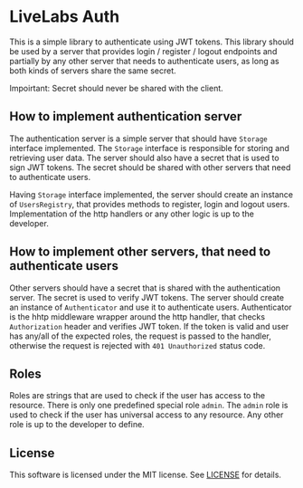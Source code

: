 # LiveLabs Auth

This is a simple library to authenticate using JWT tokens. This library should be used by a server 
that provides login / register / logout endpoints and partially by any other server that needs to
authenticate users, as long as both kinds of servers share the same secret. 

Impoirtant: Secret should never be shared with the client.

## How to implement authentication server

The authentication server is a simple server that should have `Storage` interface implemented.
The `Storage` interface is responsible for storing and retrieving user data. The server should
also have a secret that is used to sign JWT tokens. The secret should be shared with other servers
that need to authenticate users.

Having `Storage` interface implemented, the server should create an instance of `UsersRegistry`, 
that provides methods to register, login and logout users. Implementation of the http handlers
or any other logic is up to the developer.

## How to implement other servers, that need to authenticate users

Other servers should have a secret that is shared with the authentication server. The secret is
used to verify JWT tokens. The server should create an instance of `Authenticator` and use it
to authenticate users. Authenticator is the hhtp middleware wrapper around the http handler, that 
checks `Authorization` header and verifies JWT token. If the token is valid and user has any/all of 
the expected roles, the request is passed to the handler, otherwise the request is rejected with
`401 Unauthorized` status code. 

## Roles

Roles are strings that are used to check if the user has access to the resource. There is only one
predefined special role `admin`. The `admin` role is used to check if the user has universal access
to any resource. Any other role is up to the developer to define.

## License

This software is licensed under the MIT license. See [LICENSE](LICENSE) for details.

